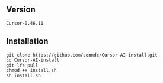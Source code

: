 ## Version

`Cursor-0.46.11`


## Installation
    git clone https://github.com/sonndc/Cursor-AI-install.git
    cd Cursor-AI-install
    git lfs pull
    chmod +x install.sh
    sh install.sh
